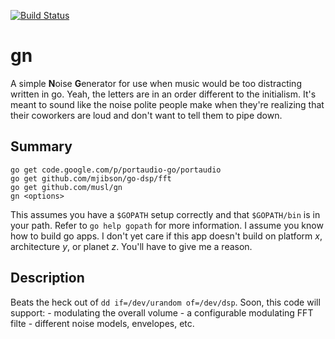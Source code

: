 [![Build Status](https://travis-ci.org/musl/gn.svg?branch=master)](https://travis-ci.org/musl/gn)

# gn
A simple **N**oise **G**enerator for use when music would be too distracting written in go.  Yeah, the letters are in an order different to the initialism.  It's meant to sound like the noise polite people make when they're realizing that their coworkers are loud and don't want to tell them to pipe down.

Summary
-------
    go get code.google.com/p/portaudio-go/portaudio
    go get github.com/mjibson/go-dsp/fft
    go get github.com/musl/gn
    gn <options>

This assumes you have a `$GOPATH` setup correctly and that `$GOPATH/bin` is in your path.  Refer to `go help gopath` for more information.  I assume you know how to build go apps.  I don't yet care if this app doesn't build on platform *x*, architecture *y*, or planet *z*.  You'll have to give me a reason.
  
Description
-----------
Beats the heck out of `dd if=/dev/urandom of=/dev/dsp`. Soon, this code will support:
	- modulating the overall volume
	- a configurable modulating FFT filte
	- different noise models, envelopes, etc.

